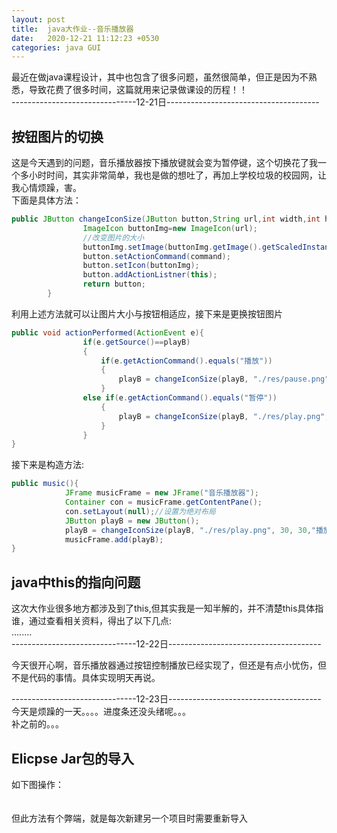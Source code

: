 ```yaml
---
layout: post
title:  java大作业--音乐播放器
date:   2020-12-21 11:12:23 +0530
categories: java GUI
---
```

最近在做java课程设计，其中也包含了很多问题，虽然很简单，但正是因为不熟悉，导致花费了很多时间，这篇就用来记录做课设的历程！！  
-------------------------------12-21日--------------------------------------  
## 按钮图片的切换
这是今天遇到的问题，音乐播放器按下播放键就会变为暂停键，这个切换花了我一个多小时时间，其实非常简单，我也是做的想吐了，再加上学校垃圾的校园网，让我心情烦躁，害。  
下面是具体方法：
```java
public JButton changeIconSize(JButton button,String url,int width,int height,String command){//这是设置按钮的方法，url为图片地址,command为添加的命令
		        ImageIcon buttonImg=new ImageIcon(url);
		        //改变图片的大小
		        buttonImg.setImage(buttonImg.getImage().getScaledInstance(width, height, Image.SCALE_DEFAULT));
		        button.setActionCommand(command);
		        button.setIcon(buttonImg);
				button.addActionListner(this);
		        return button;
		}
```
利用上述方法就可以让图片大小与按钮相适应，接下来是更换按钮图片
```java
public void actionPerformed(ActionEvent e){
				if(e.getSource()==playB)
				{
					if(e.getActionCommand().equals("播放"))
					{
						playB = changeIconSize(playB, "./res/pause.png", 30, 30, "暂停");
					}
				else if(e.getActionCommand().equals("暂停"))
					{
						playB = changeIconSize(playB, "./res/play.png", 30, 30, "播放");
					}
				}
}
```
接下来是构造方法:
```java
public music(){
			JFrame musicFrame = new JFrame("音乐播放器");
			Container con = musicFrame.getContentPane();
			con.setLayout(null);//设置为绝对布局
			JButton playB = new JButton();
			playB = changeIconSize(playB, "./res/play.png", 30, 30,"播放");
			musicFrame.add(playB);
}
```

## java中this的指向问题
这次大作业很多地方都涉及到了this,但其实我是一知半解的，并不清楚this具体指谁，通过查看相关资料，得出了以下几点:  
........  
-------------------------------12-22日--------------------------------------  

今天很开心啊，音乐播放器通过按钮控制播放已经实现了，但还是有点小忧伤，但不是代码的事情。具体实现明天再说。  


-------------------------------12-23日--------------------------------------  
今天是烦躁的一天。。。。进度条还没头绪呢。。。  
补之前的。。。  
## Elicpse Jar包的导入
如下图操作：  
[](https://gitee.com/lzl2040/pic-store/raw/master/jekyll-2020-12-18-DjangoLink/2020-12-23-01.png)  
[](https://gitee.com/lzl2040/pic-store/raw/master/jekyll-2020-12-18-DjangoLink/2020-12-23-02.png)  
但此方法有个弊端，就是每次新建另一个项目时需要重新导入